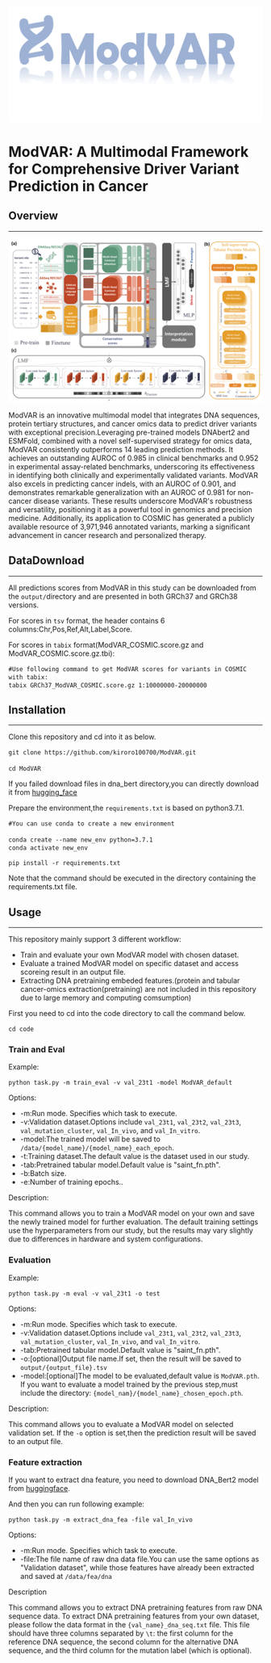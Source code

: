 ![](Logo.png)

# **ModVAR: A Multimodal Framework for Comprehensive Driver Variant Prediction in Cancer**

## Overview

---

![](ModVAR.png)

ModVAR is an innovative multimodal model that integrates DNA sequences, protein tertiary structures, and cancer omics data to predict driver variants with exceptional precision.Leveraging pre-trained models DNAbert2 and ESMFold, combined with a novel self-supervised strategy for omics data, ModVAR consistently outperforms 14 leading prediction methods. It achieves an outstanding AUROC of 0.985 in clinical benchmarks and 0.952 in experimental assay-related benchmarks, underscoring its effectiveness in identifying both clinically and experimentally validated variants. ModVAR also excels in predicting cancer indels, with an AUROC of 0.901, and demonstrates remarkable generalization with an AUROC of 0.981 for non-cancer disease variants. These results underscore ModVAR's robustness and versatility, positioning it as a powerful tool in genomics and precision medicine. Additionally, its application to COSMIC has generated a publicly available resource of 3,971,946 annotated variants, marking a significant advancement in cancer research and personalized therapy.

## DataDownload

---
All predictions scores from ModVAR in this study can be downloaded from the `output/`directory and are presented in both GRCh37 and GRCh38 versions.

For scores in `tsv` format, the header contains 6 columns:Chr,Pos,Ref,Alt,Label,Score.

For scores in `tabix` format(ModVAR_COSMIC.score.gz and ModVAR_COSMIC.score.gz.tbi):
~~~
#Use following command to get ModVAR scores for variants in COSMIC with tabix: 
tabix GRCh37_ModVAR_COSMIC.score.gz 1:10000000-20000000
~~~

## Installation

---

Clone this repository and cd into it as below.

~~~
git clone https://github.com/kiroro100700/ModVAR.git

cd ModVAR
~~~
If you failed download files in dna_bert directory,you can directly download it from [hugging_face](https://huggingface.co/zhihan1996/DNABERT-2-117M)

Prepare the environment,the `requirements.txt` is based on python3.7.1.
~~~
#You can use conda to create a new environment

conda create --name new_env python=3.7.1
conda activate new_env
~~~
~~~
pip install -r requirements.txt
~~~

Note that the command should be executed in the directory containing the requirements.txt file.


## Usage

---

 This repository mainly support 3 different workflow:

- Train and evaluate your own ModVAR model with chosen dataset.
- Evaluate a trained ModVAR model on specific dataset and access scoreing result in an output file.
- Extracting DNA pretraining embeded features.(protein and tabular cancer-omics extraction(pretraining) are not included in this repository due to large memory and computing comsumption)

First you need to cd into the code directory to call the command below.

~~~
cd code
~~~

### Train and  Eval

Example:

~~~
python task.py -m train_eval -v val_23t1 -model ModVAR_default
~~~

Options:

- -m:Run mode. Specifies which task to execute.
- -v:Validation dataset.Options include `val_23t1`, `val_23t2`, `val_23t3`, `val_mutation_cluster`, `val_In_vivo`, and `val_In_vitro`.
- -model:The trained model will be saved to `/data/{model_name}/{model_name}_each_epoch`.
- -t:Training dataset.The default value is the dataset used in our study.
- -tab:Pretrained tabular model.Default value is "saint_fn.pth".
- -b:Batch size.
- -e:Number of training epochs..

Description:

This command allows you to train a ModVAR model on your own and save the newly trained model for further evaluation. The default training settings use the hyperparameters from our study, but the results may vary slightly due to differences in hardware and system configurations.

### Evaluation

Example:

~~~
python task.py -m eval -v val_23t1 -o test
~~~

Options:

- -m:Run mode. Specifies which task to execute.
- -v:Validation dataset.Options include `val_23t1`, `val_23t2`, `val_23t3`, `val_mutation_cluster`, `val_In_vivo`, and `val_In_vitro`.
- -tab:Pretrained tabular model.Default value is "saint_fn.pth".
- -o:[optional]Output file name.If set, then the result will be saved to `output/{output_file}.tsv`
- -model:[optional]The model to be evaluated,default value is `ModVAR.pth`. If you want to evaluate a model trained by the previous step,must include the directory: `{model_nam}/{model_name}_chosen_epoch.pth`.

Description:

This command allows you to evaluate a ModVAR model on selected validation set. If the `-o` option is set,then the prediction result will be saved to an output file.

### Feature extraction

If you want to extract dna feature, you need to download DNA_Bert2 model from [huggingface](https://huggingface.co/zhihan1996/DNABERT-2-117M).

And then you can run following example:

~~~
python task.py -m extract_dna_fea -file val_In_vivo
~~~

Options:

- -m:Run mode. Specifies which task to execute.
- -file:The file name of raw dna data file.You can use the same options as "Validation dataset", while those features have already been extracted and saved at `/data/fea/dna`

Description

This command allows you to extract DNA pretraining features from raw DNA sequence data. To extract DNA pretraining features from your own dataset, please follow the data format in the `{val_name}_dna_seq.txt` file. This file should have three columns separated by `\t`: the first column for the reference DNA sequence, the second column for the alternative DNA sequence, and the third column for the mutation label (which is optional).

